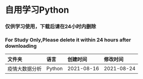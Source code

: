 # 自用学习Python

### 仅供学习使用，下载后请在24小时内删除
### For Study Only,Please delete it within 24 hours after downloading

文件夹|语言|创建时间|修改时间
:-|:-|:-|:-
疫情大数据分析|Python|2021-08-16|2021-08-24
